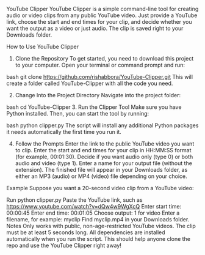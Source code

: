 YouTube Clipper
YouTube Clipper is a simple command-line tool for creating audio or video clips from any public YouTube video. Just provide a YouTube link, choose the start and end times for your clip, and decide whether you want the output as a video or just audio. The clip is saved right to your Downloads folder.

How to Use YouTube Clipper
1. Clone the Repository
To get started, you need to download this project to your computer. Open your terminal or command prompt and run:

bash
git clone https://github.com/rishabbora/YouTube-Clipper.git
This will create a folder called YouTube-Clipper with all the code you need.

2. Change Into the Project Directory
Navigate into the project folder:

bash
cd YouTube-Clipper
3. Run the Clipper Tool
Make sure you have Python installed. Then, you can start the tool by running:

bash
python clipper.py
The script will install any additional Python packages it needs automatically the first time you run it.

4. Follow the Prompts
Enter the link to the public YouTube video you want to clip.
Enter the start and end times for your clip in HH:MM:SS format (for example, 00:01:30).
Decide if you want audio only (type 0) or both audio and video (type 1).
Enter a name for your output file (without the extension).
The finished file will appear in your Downloads folder, as either an MP3 (audio) or MP4 (video) file depending on your choice.

Example
Suppose you want a 20-second video clip from a YouTube video:

Run python clipper.py
Paste the YouTube link, such as https://www.youtube.com/watch?v=dQw4w9WgXcQ
Enter start time: 00:00:45
Enter end time: 00:01:05
Choose output: 1 for video
Enter a filename, for example: myclip
Find myclip.mp4 in your Downloads folder.
Notes
Only works with public, non-age-restricted YouTube videos.
The clip must be at least 5 seconds long.
All dependencies are installed automatically when you run the script.
This should help anyone clone the repo and use the YouTube Clipper right away!
